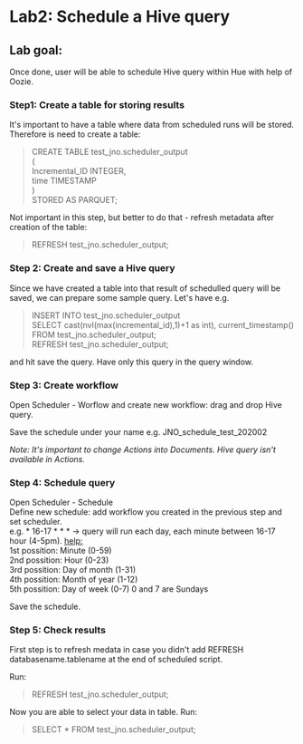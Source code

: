 # Lab2: Schedule a Hive query

## Lab goal: 
Once done, user will be able to schedule Hive query within Hue with help of Oozie. 

### Step1: Create a table for storing results
It's important to have a table where data from scheduled runs will be stored. Therefore is need to create a table: 

> CREATE TABLE test_jno.scheduler_output <br>
> ( <br>
> Incremental_ID INTEGER, <br> 
> time TIMESTAMP <br> 
> ) <br>
> STORED AS PARQUET; 

Not important in this step, but better to do that - refresh metadata after creation of the table: 

> REFRESH test_jno.scheduler_output; 


### Step 2: Create and save a Hive query
Since we have created a table into that result of schedulled query will be saved, we can prepare some sample query. Let's have e.g.

> INSERT INTO test_jno.scheduler_output <br>
> SELECT cast(nvl(max(incremental_id),1)+1 as int), current_timestamp() FROM test_jno.scheduler_output; <br>
> REFRESH test_jno.scheduler_output; <br>

and hit save the query. Have only this query in the query window. 

### Step 3: Create workflow
Open Scheduler - Worflow and create new workflow: drag and drop Hive query. 

Save the schedule under your name e.g. JNO_schedule_test_202002

<i> Note: It's important to change Actions into Documents. Hive query isn't available in Actions. </i>

### Step 4: Schedule query
Open Scheduler - Schedule </br>
Define new schedule: add workflow you created in the previous step and set scheduler. </br>
e.g. * 16-17 * * *  -> query will run each day, each minute between 16-17 hour (4-5pm). 
<u> help: </u> </br>
1st possition: Minute (0-59) </br>
2nd possition: Hour (0-23)</br>
3rd possition: Day of month (1-31) </br>
4th possition: Month of year (1-12) </br>
5th possition: Day of week (0-7) 0 and 7 are Sundays </br>
               


Save the schedule.

### Step 5: Check results
First step is to refresh medata in case you didn't add REFRESH databasename.tablename at the end of scheduled script.

Run:
> REFRESH test_jno.scheduler_output; 

Now you are able to select your data in table. Run: 
> SELECT * FROM test_jno.scheduler_output;

